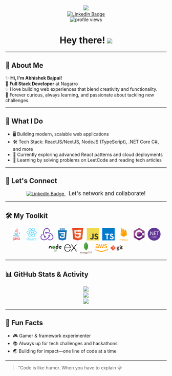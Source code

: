 <div id="header" align="center">
  <img src="https://media.giphy.com/media/M9gbBd9nbDrOTu1Mqx/giphy.gif"/>
  <div id="badges" align="center">
    <a href="https://www.linkedin.com/in/abhishek-bajpai-a32752156/" target="_blank">
      <img src="https://img.shields.io/badge/LinkedIn-blue?style=for-the-badge&logo=linkedin&logoColor=white" alt="LinkedIn Badge"/>
    </a>
  </div>
  <img src="https://komarev.com/ghpvc/?username=abhiBajpaishek&style=flat-square&color=blue" alt="profile views"/>
  <h1>
    Hey there! <img src="https://media.giphy.com/media/hvRJCLFzcasrR4ia7z/giphy.gif" width="30px"/>
  </h1>
</div>

---

## 👋 About Me

✨ **Hi, I'm Abhishek Bajpai!**  
🔭 **Full Stack Developer** at Nagarro  
💡 I love building web experiences that blend creativity and functionality.  
🧠 Forever curious, always learning, and passionate about tackling new challenges.

---

## 🚀 What I Do

- 🖥️ Building modern, scalable web applications
- 🛠️ Tech Stack: ReactJS/NextJS, NodeJS (TypeScript), .NET Core C#, and more
- 🌱 Currently exploring advanced React patterns and cloud deployments
- 📖 Learning by solving problems on LeetCode and reading tech articles

---

## 🤝 Let's Connect

<div align="center">
  <a href="https://www.linkedin.com/in/abhishek-bajpai-a32752156/" target="_blank">
    <img src="https://img.shields.io/badge/LinkedIn-blue?style=for-the-badge&logo=linkedin&logoColor=white" alt="LinkedIn Badge"/>
  </a>
  <span style="font-size:1.2em; margin-left: 10px;">Let's network and collaborate!</span>
</div>

---

## 🛠️ My Toolkit

<div align="center">
  <img src="https://github.com/devicons/devicon/blob/master/icons/java/java-original-wordmark.svg" width="40" height="40"/>&nbsp;
  <img src="https://github.com/devicons/devicon/blob/master/icons/react/react-original-wordmark.svg" width="40" height="40"/>&nbsp;
  <img src="https://github.com/devicons/devicon/blob/master/icons/redux/redux-original.svg" width="40" height="40"/>&nbsp;
  <img src="https://github.com/devicons/devicon/blob/master/icons/css3/css3-plain-wordmark.svg" width="40" height="40"/>&nbsp;
  <img src="https://github.com/devicons/devicon/blob/master/icons/html5/html5-original.svg" width="40" height="40"/>&nbsp;
  <img src="https://github.com/devicons/devicon/blob/master/icons/javascript/javascript-original.svg" width="40" height="40"/>&nbsp;
  <img src="https://github.com/devicons/devicon/blob/master/icons/typescript/typescript-plain.svg" width="40" height="40"/>&nbsp;
  <img src="https://github.com/devicons/devicon/blob/master/icons/firebase/firebase-plain-wordmark.svg" width="40" height="40"/>&nbsp;
  <img src="https://github.com/devicons/devicon/blob/master/icons/csharp/csharp-original.svg" width="40" height="40"/>&nbsp;
  <img src="https://github.com/devicons/devicon/blob/master/icons/dotnetcore/dotnetcore-original.svg" width="40" height="40"/>&nbsp;
  <img src="https://github.com/devicons/devicon/blob/master/icons/nodejs/nodejs-original-wordmark.svg" width="40" height="40"/>&nbsp;
  <img src="https://github.com/devicons/devicon/blob/master/icons/express/express-original.svg" width="40" height="40"/>&nbsp;
  <img src="https://github.com/devicons/devicon/blob/master/icons/mongodb/mongodb-original-wordmark.svg" width="40" height="40"/>&nbsp;
  <img src="https://github.com/devicons/devicon/blob/master/icons/amazonwebservices/amazonwebservices-plain-wordmark.svg" width="40" height="40"/>&nbsp;
  <img src="https://github.com/devicons/devicon/blob/master/icons/git/git-original-wordmark.svg" width="40" height="40"/>
</div>

---

## 📊 GitHub Stats & Activity

<div align="center">
  <img src="https://github-readme-stats.vercel.app/api/top-langs/?username=abhiBajpaishek&layout=compact&theme=vision-friendly-dark" />
  <br>
  <img src="http://github-readme-streak-stats.herokuapp.com?user=abhiBajpaishek&theme=dark&background=000000" />
  <br>
  <img src="https://github-readme-stats.vercel.app/api?username=abhiBajpaishek&show_icons=true&theme=radical" />
</div>

---

## 🌟 Fun Facts

- 🎮 Gamer & framework experimenter
- 📚 Always up for tech challenges and hackathons
- 🌏 Building for impact—one line of code at a time

---

> “Code is like humor. When you have to explain

